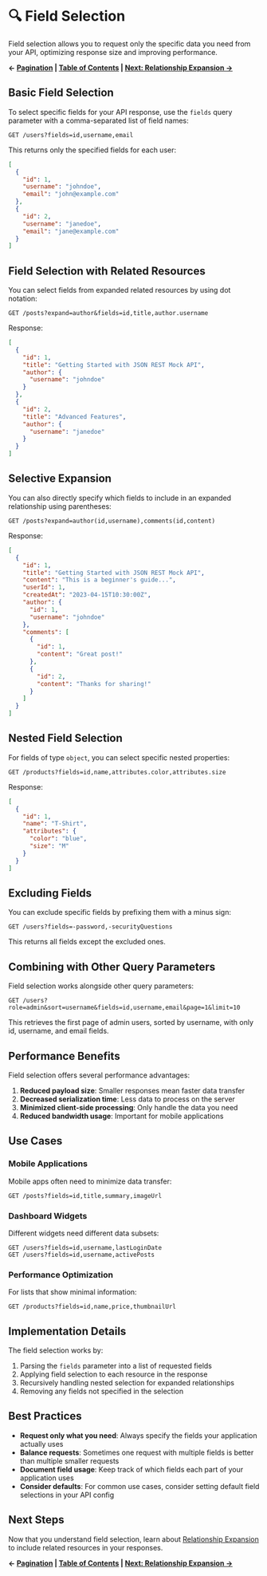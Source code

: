 # 🔍 Field Selection

Field selection allows you to request only the specific data you need from your API, optimizing response size and improving performance.

**← [Pagination](./pagination.md) | [Table of Contents](./README.md) | [Next: Relationship Expansion →](./relationship-expansion.md)**

## Basic Field Selection

To select specific fields for your API response, use the `fields` query parameter with a comma-separated list of field names:

```
GET /users?fields=id,username,email
```

This returns only the specified fields for each user:

```json
[
  {
    "id": 1,
    "username": "johndoe",
    "email": "john@example.com"
  },
  {
    "id": 2,
    "username": "janedoe",
    "email": "jane@example.com"
  }
]
```

## Field Selection with Related Resources

You can select fields from expanded related resources by using dot notation:

```
GET /posts?expand=author&fields=id,title,author.username
```

Response:

```json
[
  {
    "id": 1,
    "title": "Getting Started with JSON REST Mock API",
    "author": {
      "username": "johndoe"
    }
  },
  {
    "id": 2,
    "title": "Advanced Features",
    "author": {
      "username": "janedoe"
    }
  }
]
```

## Selective Expansion

You can also directly specify which fields to include in an expanded relationship using parentheses:

```
GET /posts?expand=author(id,username),comments(id,content)
```

Response:

```json
[
  {
    "id": 1,
    "title": "Getting Started with JSON REST Mock API",
    "content": "This is a beginner's guide...",
    "userId": 1,
    "createdAt": "2023-04-15T10:30:00Z",
    "author": {
      "id": 1,
      "username": "johndoe"
    },
    "comments": [
      {
        "id": 1,
        "content": "Great post!"
      },
      {
        "id": 2,
        "content": "Thanks for sharing!"
      }
    ]
  }
]
```

## Nested Field Selection

For fields of type `object`, you can select specific nested properties:

```
GET /products?fields=id,name,attributes.color,attributes.size
```

Response:

```json
[
  {
    "id": 1,
    "name": "T-Shirt",
    "attributes": {
      "color": "blue",
      "size": "M"
    }
  }
]
```

## Excluding Fields

You can exclude specific fields by prefixing them with a minus sign:

```
GET /users?fields=-password,-securityQuestions
```

This returns all fields except the excluded ones.

## Combining with Other Query Parameters

Field selection works alongside other query parameters:

```
GET /users?role=admin&sort=username&fields=id,username,email&page=1&limit=10
```

This retrieves the first page of admin users, sorted by username, with only id, username, and email fields.

## Performance Benefits

Field selection offers several performance advantages:

1. **Reduced payload size**: Smaller responses mean faster data transfer
2. **Decreased serialization time**: Less data to process on the server
3. **Minimized client-side processing**: Only handle the data you need
4. **Reduced bandwidth usage**: Important for mobile applications

## Use Cases

### Mobile Applications

Mobile apps often need to minimize data transfer:

```
GET /posts?fields=id,title,summary,imageUrl
```

### Dashboard Widgets

Different widgets need different data subsets:

```
GET /users?fields=id,username,lastLoginDate
GET /users?fields=id,username,activePosts
```

### Performance Optimization

For lists that show minimal information:

```
GET /products?fields=id,name,price,thumbnailUrl
```

## Implementation Details

The field selection works by:

1. Parsing the `fields` parameter into a list of requested fields
2. Applying field selection to each resource in the response
3. Recursively handling nested selection for expanded relationships
4. Removing any fields not specified in the selection

## Best Practices

- **Request only what you need**: Always specify the fields your application actually uses
- **Balance requests**: Sometimes one request with multiple fields is better than multiple smaller requests
- **Document field usage**: Keep track of which fields each part of your application uses
- **Consider defaults**: For common use cases, consider setting default field selections in your API config

## Next Steps

Now that you understand field selection, learn about [Relationship Expansion](./relationship-expansion.md) to include related resources in your responses.

**← [Pagination](./pagination.md) | [Table of Contents](./README.md) | [Next: Relationship Expansion →](./relationship-expansion.md)**